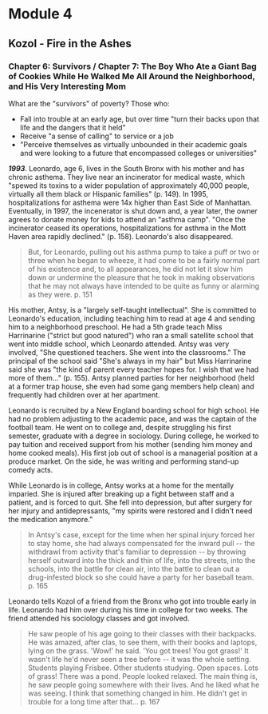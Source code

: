 Module 4
========

Kozol - Fire in the Ashes
-------------------------

### Chapter 6: Survivors / Chapter 7: The Boy Who Ate a Giant Bag of Cookies While He Walked Me All Around the Neighborhood, and His Very Interesting Mom

What are the "survivors" of poverty? Those who:
-	Fall into trouble at an early age, but over time "turn their backs upon that life and the dangers that it held"
-	Receive "a sense of calling" to service or a job
-	"Perceive themselves as virtually unbounded in their academic goals and were looking to a future that encompassed colleges or universities"

***1993***. Leonardo, age 6, lives in the South Bronx with his mother and has chronic asthema. They live near an incinerator for medical waste, which "spewed its toxins to a wider population of approximately 40,000 people, virtually all them black or Hispanic families" (p. 149). In 1995, hospitalizations for asthema were 14x higher than East Side of Manhattan. Eventually, in 1997, the incenerator is shut down and, a year later, the owner agrees to donate money for kids to attend an "asthma camp". "Once the incinerator ceased its operations, hospitalizations for asthma in the Mott Haven area rapidly declined." (p. 158). Leonardo's also disappeared.

> But, for Leonardo, pulling out his asthma pump to take a puff or two or three when he began to wheeze, it had come to be a fairly normal part of his existence and, to all appearances, he did not let it slow him down or undermine the pleasure that he took in making observations that he may not always have intended to be quite as funny or alarming as they were.
> p. 151

His mother, Antsy, is a "largely self-taught intellectual". She is committed to Leonardo's education, including teaching him to read at age 4 and sending him to a neighborhood preschool. He had a 5th grade teach Miss Harrinarine ("strict but good natured") who ran a small satellite school that went into middle school, which Leonardo attended. Antsy was very involved, "She questioned teachers. She went into the classrooms." The principal of the school said "She's always in my hair" but Miss Harrinarine said she was "the kind of parent every teacher hopes for. I wish that we had more of them..." (p. 155). Antsy planned parties for her neighborhood (held at a former trap house, she even had some gang members help clean) and frequently had children over at her apartment.

Leonardo is recruited by a New England boarding school for high school. He had no problem adjusting to the academic pace, and was the captain of the football team. He went on to college and, despite struggling his first semester, graduate with a degree in sociology. During college, he worked to pay tuition and received support from his mother (sending him money and home cooked meals). His first job out of school is a managerial position at a produce market. On the side, he was writing and performing stand-up comedy acts.

While Leonardo is in college, Antsy works at a home for the mentally imparied. She is injured after breaking up a fight between staff and a patient, and is forced to quit. She fell into depression, but after surgery for her injury and antidepressants, "my spirits were restored and I didn't need the medication anymore."

> In Antsy's case, except for the time when her spinal injury forced her to stay home, she had always compensated for the inward pull -- the withdrawl from activity that's familiar to depression -- by throwing herself outward into the thick and thin of life, into the streets, into the schools, into the battle for clean air, into the battle to clean out a drug-infested block so she could have a party for her baseball team.
> p. 165

Leonardo tells Kozol of a friend from the Bronx who got into trouble early in life. Leonardo had him over during his time in college for two weeks. The friend attended his sociology classes and got involved.

> He saw people of his age going to their classes with their backpacks. He was amazed, after clas, to see them, with their books and laptops, lying on the grass. 'Wow!' he said. 'You got trees! You got grass!' It wasn't life he'd never seen a tree before -- it was the whole setting. Students playing Frisbee. Other students studying. Open spaces. Lots of grass! There was a pond. People looked relaxed. The main thing is, he saw people going somewhere with their lives. And he liked what he was seeing. I think that something changed in him. He didn't get in trouble for a long time after that...
> p. 167
